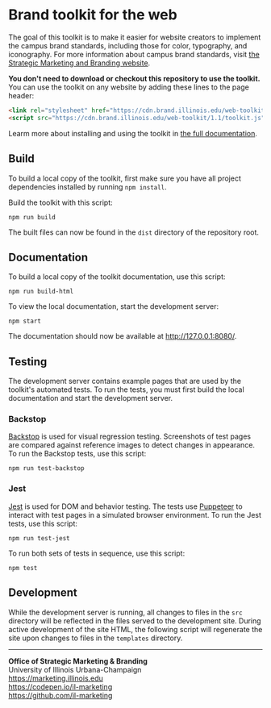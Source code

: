 # Brand toolkit for the web

The goal of this toolkit is to make it easier for website creators to implement the campus brand standards, including those for color, typography, and iconography. For more information about campus brand standards, visit [the Strategic Marketing and Branding website](https://marketing.illinois.edu).

**You don't need to download or checkout this repository to use the toolkit.** You can use the toolkit on any website by adding these lines to the page header:

```html
<link rel="stylesheet" href="https://cdn.brand.illinois.edu/web-toolkit/1.1/toolkit.css">
<script src="https://cdn.brand.illinois.edu/web-toolkit/1.1/toolkit.js"></script>
``` 

Learm more about installing and using the toolkit in [the full documentation](https://toolkit.marketing.web.illinois.edu/).

## Build

To build a local copy of the toolkit, first make sure you have all project dependencies installed by running `npm install`.

Build the toolkit with this script: 

````
npm run build
````

The built files can now be found in the `dist` directory of the repository root.

## Documentation

To build a local copy of the toolkit documentation, use this script:

````
npm run build-html
````

To view the local documentation, start the development server:

````
npm start
````

The documentation should now be available at http://127.0.0.1:8080/.

## Testing

The development server contains example pages that are used by the toolkit's automated tests. To run the tests, you must first build the local documentation and start the development server.

### Backstop

[Backstop](https://github.com/garris/BackstopJS) is used for visual regression testing. Screenshots of test pages are compared against reference images to detect changes in appearance. To run the Backstop tests, use this script:

````
npm run test-backstop
````

### Jest

[Jest](https://jestjs.io/) is used for DOM and behavior testing. The tests use [Puppeteer](https://github.com/puppeteer/puppeteer/) to interact with test pages in a simulated browser environment. To run the Jest tests, use this script:

````
npm run test-jest
```` 

To run both sets of tests in sequence, use this script:

````
npm test
````

## Development

While the development server is running, all changes to files in the `src` directory will be reflected in the files served to the development site. During active development of the site HTML, the following script will regenerate the site upon changes to files in the `templates` directory.

-----

**Office of Strategic Marketing & Branding**  
University of Illinois Urbana-Champaign  
https://marketing.illinois.edu  
https://codepen.io/il-marketing  
https://github.com/il-marketing
